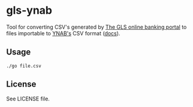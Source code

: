 # gls-ynab

Tool for converting CSV's generated by [The GLS online banking portal](https://www.gls-online-filiale.de) to files importable to [YNAB's](https://app.youneedabudget.com/) CSV format ([docs](https://docs.youneedabudget.com/article/921-importing-a-csv-file)).

## Usage

`./go file.csv`

## License

See LICENSE file.
